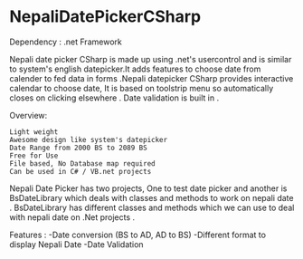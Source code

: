 # NepaliDatePickerCSharp


Dependency : .net Framework

Nepali date picker CSharp is made up using .net's usercontrol and is similar to system's english datepicker.It adds features to choose date from calender to fed data in forms .Nepali datepicker CSharp provides interactive calendar to choose date, It is based on toolstrip menu so automatically closes on clicking elsewhere . Date validation is built in .

Overview:

    Light weight
    Awesome design like system's datepicker 
    Date Range from 2000 BS to 2089 BS   
    Free for Use
    File based, No Database map required 
    Can be used in C# / VB.net projects
 
Nepali Date Picker has two projects, One to test date picker and another is BsDateLibrary which deals with classes and methods to work on nepali date . BsDateLibrary has different classes and methods which we can use to deal with nepali date on .Net projects .

Features : 
    -Date conversion (BS to AD, AD to BS)
    -Different format to display Nepali Date 
    -Date Validation 
    

